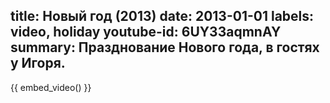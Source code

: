 title: Новый год (2013)
date: 2013-01-01
labels: video, holiday
youtube-id: 6UY33aqmnAY
summary: Празднование Нового года, в гостях у Игоря.
---

{{ embed_video() }}
